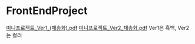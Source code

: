 # FrontEndProject
[미니프로젝트_Ver1_(채송화).pdf](https://github.com/jewelry715/FrontEndProject/files/9596482/_Ver1_.pdf)
[미니프로젝트_Ver2_채송화.pdf](https://github.com/jewelry715/FrontEndProject/files/9639942/_Ver2_.pdf)
Ver1은 흑백, Ver2는 컬러
